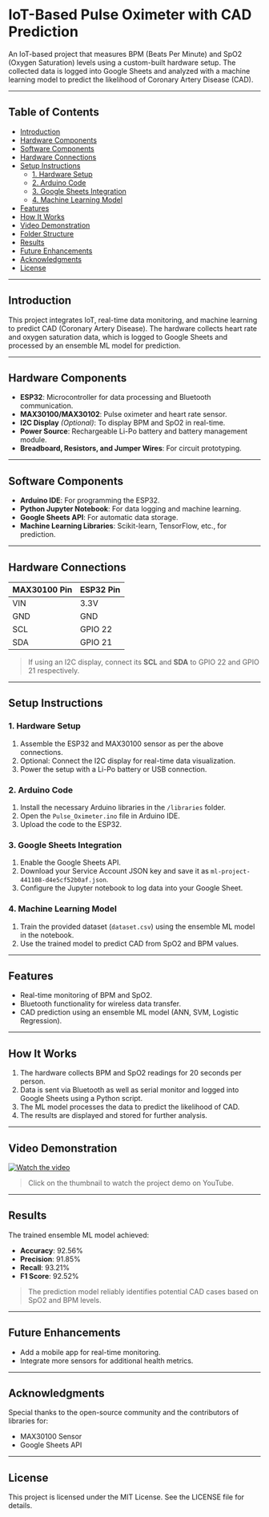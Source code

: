 # IoT-Based Pulse Oximeter with CAD Prediction

An IoT-based project that measures BPM (Beats Per Minute) and SpO2 (Oxygen Saturation) levels using a custom-built hardware setup. The collected data is logged into Google Sheets and analyzed with a machine learning model to predict the likelihood of Coronary Artery Disease (CAD).

---

## Table of Contents
- [Introduction](#introduction)
- [Hardware Components](#hardware-components)
- [Software Components](#software-components)
- [Hardware Connections](#hardware-connections)
- [Setup Instructions](#setup-instructions)
  - [1. Hardware Setup](#1-hardware-setup)
  - [2. Arduino Code](#2-arduino-code)
  - [3. Google Sheets Integration](#3-google-sheets-integration)
  - [4. Machine Learning Model](#4-machine-learning-model)
- [Features](#features)
- [How It Works](#how-it-works)
- [Video Demonstration](#video-demonstration)
- [Folder Structure](#folder-structure)
- [Results](#results)
- [Future Enhancements](#future-enhancements)
- [Acknowledgments](#acknowledgments)
- [License](#license)

---

## Introduction

This project integrates IoT, real-time data monitoring, and machine learning to predict CAD (Coronary Artery Disease). The hardware collects heart rate and oxygen saturation data, which is logged to Google Sheets and processed by an ensemble ML model for prediction.

---

## Hardware Components
- **ESP32**: Microcontroller for data processing and Bluetooth communication.
- **MAX30100/MAX30102**: Pulse oximeter and heart rate sensor.
- **I2C Display** *(Optional)*: To display BPM and SpO2 in real-time.
- **Power Source**: Rechargeable Li-Po battery and battery management module.
- **Breadboard, Resistors, and Jumper Wires**: For circuit prototyping.

---

## Software Components
- **Arduino IDE**: For programming the ESP32.
- **Python Jupyter Notebook**: For data logging and machine learning.
- **Google Sheets API**: For automatic data storage.
- **Machine Learning Libraries**: Scikit-learn, TensorFlow, etc., for prediction.

---

## Hardware Connections
| MAX30100 Pin | ESP32 Pin  |
|--------------|------------|
| VIN          | 3.3V       |
| GND          | GND        |
| SCL          | GPIO 22    |
| SDA          | GPIO 21    |

> If using an I2C display, connect its **SCL** and **SDA** to GPIO 22 and GPIO 21 respectively.

---

## Setup Instructions

### 1. Hardware Setup
1. Assemble the ESP32 and MAX30100 sensor as per the above connections.
2. Optional: Connect the I2C display for real-time data visualization.
3. Power the setup with a Li-Po battery or USB connection.

### 2. Arduino Code
1. Install the necessary Arduino libraries in the `/libraries` folder.
2. Open the `Pulse_Oximeter.ino` file in Arduino IDE.
3. Upload the code to the ESP32.

### 3. Google Sheets Integration
1. Enable the Google Sheets API.
2. Download your Service Account JSON key and save it as `ml-project-441108-d4e5cf52b0af.json`.
3. Configure the Jupyter notebook to log data into your Google Sheet.

### 4. Machine Learning Model
1. Train the provided dataset (`dataset.csv`) using the ensemble ML model in the notebook.
2. Use the trained model to predict CAD from SpO2 and BPM values.

---

## Features
- Real-time monitoring of BPM and SpO2.
- Bluetooth functionality for wireless data transfer.
- CAD prediction using an ensemble ML model (ANN, SVM, Logistic Regression).

---

## How It Works
1. The hardware collects BPM and SpO2 readings for 20 seconds per person.
2. Data is sent via Bluetooth as well as serial monitor and logged into Google Sheets using a Python script.
3. The ML model processes the data to predict the likelihood of CAD.
4. The results are displayed and stored for further analysis.

---

## Video Demonstration
[![Watch the video](https://encrypted-tbn0.gstatic.com/images?q=tbn:ANd9GcRJwINi_84-ocdpyqzvjPI2Yybfn4OCsiMT7A&s)](https://drive.google.com/file/d/1QrqLgvT4xKvINX6XmW9WXsrvykU7lZfL/view?usp=sharing)

> Click on the thumbnail to watch the project demo on YouTube.

---

## Results
The trained ensemble ML model achieved:
- **Accuracy**: 92.56%
- **Precision**: 91.85%
- **Recall**: 93.21%
- **F1 Score**: 92.52%

> The prediction model reliably identifies potential CAD cases based on SpO2 and BPM levels.

---

## Future Enhancements
- Add a mobile app for real-time monitoring.
- Integrate more sensors for additional health metrics.

---

## Acknowledgments
Special thanks to the open-source community and the contributors of libraries for:
- MAX30100 Sensor
- Google Sheets API

---

## License
This project is licensed under the MIT License. See the LICENSE file for details.
